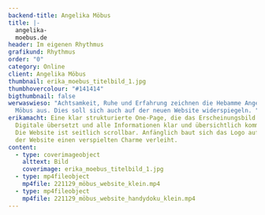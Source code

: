 ```yaml
---
backend-title: Angelika Möbus
title: |-
  angelika-
  moebus.de
header: Im eigenen Rhythmus
grafikund: Rhythmus
order: "0"
category: Online
client: Angelika Möbus
thumbnail: erika_moebus_titelbild_1.jpg
thumbhovercolour: "#141414"
bigthumbnail: false
werwaswieso: "Achtsamkeit, Ruhe und Erfahrung zeichnen die Hebamme Angelika
  Möbus aus. Dies soll sich auch auf der neuen Website widerspiegeln. "
erikamacht: Eine klar strukturierte One-Page, die das Erscheinungsbild ins
  Digitale übersetzt und alle Informationen klar und übersichtlich kommuniziert.
  Die Website ist seitlich scrollbar. Anfänglich baut sich das Logo auf, welches
  der Website einen verspielten Charme verleiht.
content:
  - type: coverimageobject
    alttext: Bild
    coverimage: erika_moebus_titelbild_1.jpg
  - type: mp4fileobject
    mp4file: 221129_möbus_website_klein.mp4
  - type: mp4fileobject
    mp4file: 221129_möbus_website_handydoku_klein.mp4
---
```

